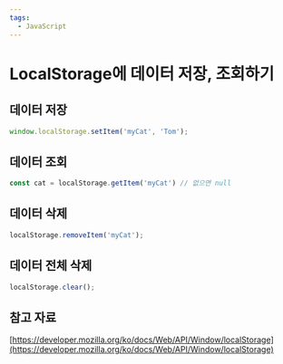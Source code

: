 ```yaml
---
tags:
  - JavaScript
---
```

# LocalStorage에 데이터 저장, 조회하기

## 데이터 저장

```jsx
window.localStorage.setItem('myCat', 'Tom');
```

## 데이터 조회

```jsx
const cat = localStorage.getItem('myCat') // 없으면 null
```

## 데이터 삭제

```jsx
localStorage.removeItem('myCat');
```

## 데이터 전체 삭제

```jsx
localStorage.clear();
```

## 참고 자료

[https://developer.mozilla.org/ko/docs/Web/API/Window/localStorage](https://developer.mozilla.org/ko/docs/Web/API/Window/localStorage)
